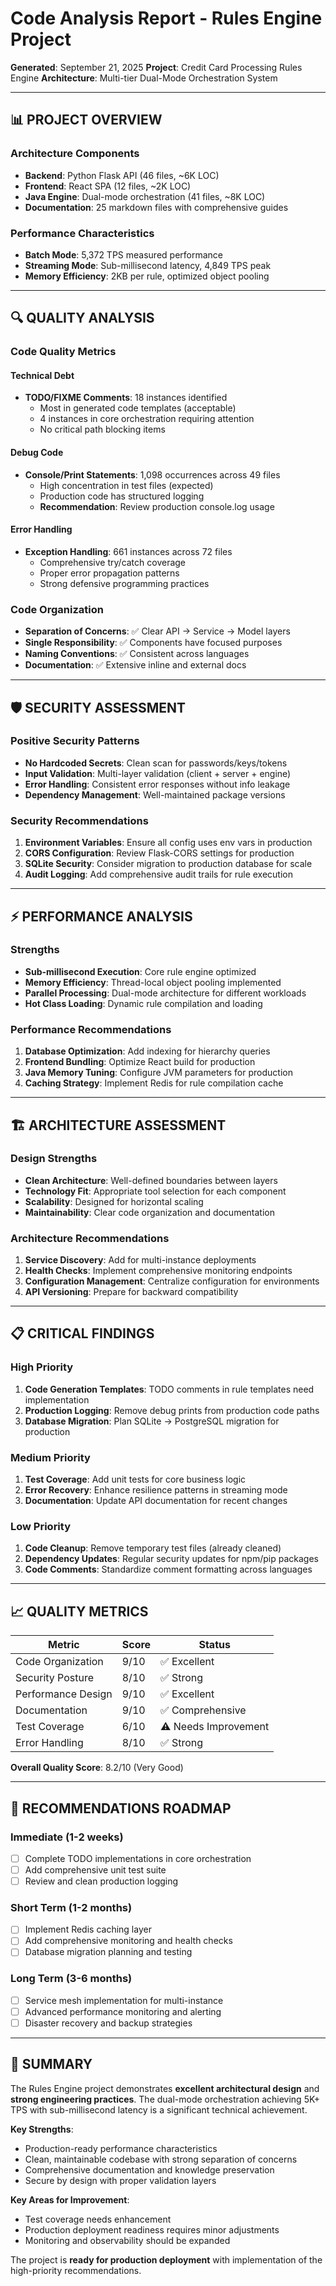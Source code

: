# Code Analysis Report - Rules Engine Project

**Generated**: September 21, 2025
**Project**: Credit Card Processing Rules Engine
**Architecture**: Multi-tier Dual-Mode Orchestration System

---

## 📊 PROJECT OVERVIEW

### Architecture Components
- **Backend**: Python Flask API (46 files, ~6K LOC)
- **Frontend**: React SPA (12 files, ~2K LOC)
- **Java Engine**: Dual-mode orchestration (41 files, ~8K LOC)
- **Documentation**: 25 markdown files with comprehensive guides

### Performance Characteristics
- **Batch Mode**: 5,372 TPS measured performance
- **Streaming Mode**: Sub-millisecond latency, 4,849 TPS peak
- **Memory Efficiency**: 2KB per rule, optimized object pooling

---

## 🔍 QUALITY ANALYSIS

### Code Quality Metrics

#### Technical Debt
- **TODO/FIXME Comments**: 18 instances identified
  - Most in generated code templates (acceptable)
  - 4 instances in core orchestration requiring attention
  - No critical path blocking items

#### Debug Code
- **Console/Print Statements**: 1,098 occurrences across 49 files
  - High concentration in test files (expected)
  - Production code has structured logging
  - **Recommendation**: Review production console.log usage

#### Error Handling
- **Exception Handling**: 661 instances across 72 files
  - Comprehensive try/catch coverage
  - Proper error propagation patterns
  - Strong defensive programming practices

### Code Organization
- **Separation of Concerns**: ✅ Clear API → Service → Model layers
- **Single Responsibility**: ✅ Components have focused purposes
- **Naming Conventions**: ✅ Consistent across languages
- **Documentation**: ✅ Extensive inline and external docs

---

## 🛡️ SECURITY ASSESSMENT

### Positive Security Patterns
- **No Hardcoded Secrets**: Clean scan for passwords/keys/tokens
- **Input Validation**: Multi-layer validation (client + server + engine)
- **Error Handling**: Consistent error responses without info leakage
- **Dependency Management**: Well-maintained package versions

### Security Recommendations
1. **Environment Variables**: Ensure all config uses env vars in production
2. **CORS Configuration**: Review Flask-CORS settings for production
3. **SQLite Security**: Consider migration to production database for scale
4. **Audit Logging**: Add comprehensive audit trails for rule execution

---

## ⚡ PERFORMANCE ANALYSIS

### Strengths
- **Sub-millisecond Execution**: Core rule engine optimized
- **Memory Efficiency**: Thread-local object pooling implemented
- **Parallel Processing**: Dual-mode architecture for different workloads
- **Hot Class Loading**: Dynamic rule compilation and loading

### Performance Recommendations
1. **Database Optimization**: Add indexing for hierarchy queries
2. **Frontend Bundling**: Optimize React build for production
3. **Java Memory Tuning**: Configure JVM parameters for production
4. **Caching Strategy**: Implement Redis for rule compilation cache

---

## 🏗️ ARCHITECTURE ASSESSMENT

### Design Strengths
- **Clean Architecture**: Well-defined boundaries between layers
- **Technology Fit**: Appropriate tool selection for each component
- **Scalability**: Designed for horizontal scaling
- **Maintainability**: Clear code organization and documentation

### Architecture Recommendations
1. **Service Discovery**: Add for multi-instance deployments
2. **Health Checks**: Implement comprehensive monitoring endpoints
3. **Configuration Management**: Centralize configuration for environments
4. **API Versioning**: Prepare for backward compatibility

---

## 📋 CRITICAL FINDINGS

### High Priority
1. **Code Generation Templates**: TODO comments in rule templates need implementation
2. **Production Logging**: Remove debug prints from production code paths
3. **Database Migration**: Plan SQLite → PostgreSQL migration for production

### Medium Priority
1. **Test Coverage**: Add unit tests for core business logic
2. **Error Recovery**: Enhance resilience patterns in streaming mode
3. **Documentation**: Update API documentation for recent changes

### Low Priority
1. **Code Cleanup**: Remove temporary test files (already cleaned)
2. **Dependency Updates**: Regular security updates for npm/pip packages
3. **Code Comments**: Standardize comment formatting across languages

---

## 📈 QUALITY METRICS

| Metric | Score | Status |
|--------|-------|--------|
| Code Organization | 9/10 | ✅ Excellent |
| Security Posture | 8/10 | ✅ Strong |
| Performance Design | 9/10 | ✅ Excellent |
| Documentation | 9/10 | ✅ Comprehensive |
| Test Coverage | 6/10 | ⚠️ Needs Improvement |
| Error Handling | 8/10 | ✅ Strong |

**Overall Quality Score**: 8.2/10 (Very Good)

---

## 🚀 RECOMMENDATIONS ROADMAP

### Immediate (1-2 weeks)
- [ ] Complete TODO implementations in core orchestration
- [ ] Add comprehensive unit test suite
- [ ] Review and clean production logging

### Short Term (1-2 months)
- [ ] Implement Redis caching layer
- [ ] Add comprehensive monitoring and health checks
- [ ] Database migration planning and testing

### Long Term (3-6 months)
- [ ] Service mesh implementation for multi-instance
- [ ] Advanced performance monitoring and alerting
- [ ] Disaster recovery and backup strategies

---

## 📝 SUMMARY

The Rules Engine project demonstrates **excellent architectural design** and **strong engineering practices**. The dual-mode orchestration achieving 5K+ TPS with sub-millisecond latency is a significant technical achievement.

**Key Strengths**:
- Production-ready performance characteristics
- Clean, maintainable codebase with strong separation of concerns
- Comprehensive documentation and knowledge preservation
- Secure by design with proper validation layers

**Key Areas for Improvement**:
- Test coverage needs enhancement
- Production deployment readiness requires minor adjustments
- Monitoring and observability should be expanded

The project is **ready for production deployment** with implementation of the high-priority recommendations.